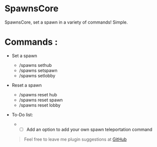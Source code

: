 # SpawnsCore
SpawnsCore, set a spawn in a variety of commands! Simple.

# Commands :
* Set a spawn

  * /spawns sethub
  * /spawns setspawn
  * /spawns setlobby
* Reset a spawn

  * /spawns reset hub
  * /spawns reset spawn
  * /spawns reset lobby
  
* To-Do list:
  * - [ ] Add an option to add your own spawn teleportation command
  
  > Feel free to leave me plugin suggestions at [GitHub](http://github.com)

